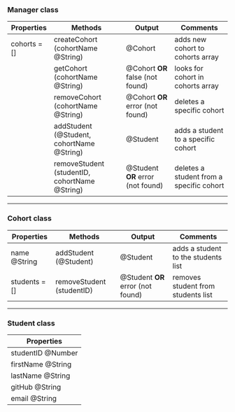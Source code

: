 ### Manager class
| Properties   | Methods | Output | Comments
|--------------|---------|--------|---------
| cohorts = [] | createCohort (cohortName @String) | @Cohort | adds new cohort to cohorts array
|              | getCohort (cohortName @String) | @Cohort **OR** false (not found) | looks for cohort in cohorts array
|              | removeCohort (cohortName @String) | @Cohort **OR** error (not found) | deletes a specific cohort
|              | addStudent (@Student, cohortName @String) | @Student | adds a student to a specific cohort
|              | removeStudent (studentID, cohortName @String) | @Student **OR** error (not found) | deletes a student from a specific cohort

---

### Cohort class
| Properties    | Methods | Output | Comments
|---------------|---------|--------|---------
| name @String  | addStudent (@Student) | @Student | adds a student to the students list
| students = [] | removeStudent (studentID) | @Student **OR** error (not found) | removes student from students list

---

### Student class
| Properties        |
|-------------------|
| studentID @Number |
| firstName @String |
| lastName @String  |
| gitHub @String    |
| email @String     |